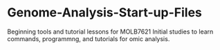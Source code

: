 # Genome-Analysis-Start-up-Files
Beginning tools and tutorial lessons for MOLB7621
Initial studies to learn commands, programmng, and tutorials for omic analysis.
